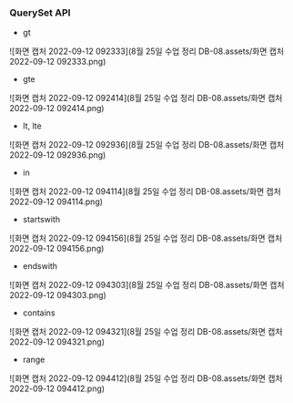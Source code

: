 ### QuerySet API

- gt

![화면 캡처 2022-09-12 092333](8월 25일 수업 정리 DB-08.assets/화면 캡처 2022-09-12 092333.png)

- gte

![화면 캡처 2022-09-12 092414](8월 25일 수업 정리 DB-08.assets/화면 캡처 2022-09-12 092414.png)

- lt, lte

![화면 캡처 2022-09-12 092936](8월 25일 수업 정리 DB-08.assets/화면 캡처 2022-09-12 092936.png)

- in

![화면 캡처 2022-09-12 094114](8월 25일 수업 정리 DB-08.assets/화면 캡처 2022-09-12 094114.png)

- startswith

![화면 캡처 2022-09-12 094156](8월 25일 수업 정리 DB-08.assets/화면 캡처 2022-09-12 094156.png)

- endswith

![화면 캡처 2022-09-12 094303](8월 25일 수업 정리 DB-08.assets/화면 캡처 2022-09-12 094303.png)

- contains

![화면 캡처 2022-09-12 094321](8월 25일 수업 정리 DB-08.assets/화면 캡처 2022-09-12 094321.png)

- range

![화면 캡처 2022-09-12 094412](8월 25일 수업 정리 DB-08.assets/화면 캡처 2022-09-12 094412.png)